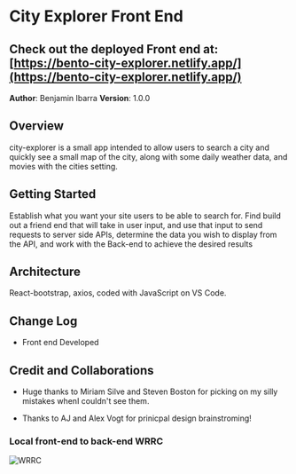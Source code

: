 # City Explorer Front End

## Check out the deployed Front end at: [https://bento-city-explorer.netlify.app/](https://bento-city-explorer.netlify.app/)

**Author**: Benjamin Ibarra
**Version**: 1.0.0

## Overview
city-explorer is a small app intended to allow users to search a city and quickly see a small map of the city, along with some daily weather data, and movies with the cities setting.

## Getting Started
Establish what you want your site users to be able to search for. Find build out a friend end that will take in user input, and use that input to send requests to server side APIs, determine the data you wish to display from the API, and work with the Back-end to achieve the desired results

## Architecture
React-bootstrap, axios, coded with JavaScript on VS Code.

## Change Log
- Front end Developed 

## Credit and Collaborations
- Huge thanks to Miriam Silve and Steven Boston for picking on my silly mistakes whenI couldn't see them.

- Thanks to AJ and Alex Vogt for prinicpal design brainstroming!

### Local front-end to back-end WRRC 
![WRRC](https://i.imgur.com/4OhIpHn.png)